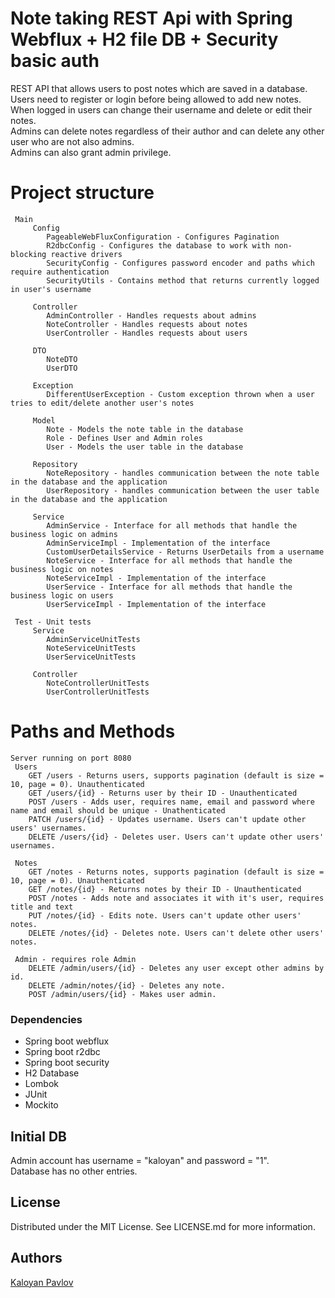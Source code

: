 # Note taking REST Api with Spring Webflux + H2 file DB + Security basic auth
REST API that allows users to post notes which are saved in a database.<br>
Users need to register or login before being allowed to add new notes.<br>
When logged in users can change their username and delete or edit their notes.<br>
Admins can delete notes regardless of their author and can delete any other user who are not also admins.<br>
Admins can also grant admin privilege.<br>
# Project structure
     Main
         Config
            PageableWebFluxConfiguration - Configures Pagination
            R2dbcConfig - Configures the database to work with non-blocking reactive drivers
            SecurityConfig - Configures password encoder and paths which require authentication
            SecurityUtils - Contains method that returns currently logged in user's username
            
         Controller
            AdminController - Handles requests about admins
            NoteController - Handles requests about notes
            UserController - Handles requests about users
            
         DTO
            NoteDTO
            UserDTO
            
         Exception
            DifferentUserException - Custom exception thrown when a user tries to edit/delete another user's notes
            
         Model
            Note - Models the note table in the database
            Role - Defines User and Admin roles
            User - Models the user table in the database
            
         Repository
            NoteRepository - handles communication between the note table in the database and the application
            UserRepository - handles communication between the user table in the database and the application
            
         Service
            AdminService - Interface for all methods that handle the business logic on admins
            AdminServiceImpl - Implementation of the interface
            CustomUserDetailsService - Returns UserDetails from a username
            NoteService - Interface for all methods that handle the business logic on notes
            NoteServiceImpl - Implementation of the interface
            UserService - Interface for all methods that handle the business logic on users
            UserServiceImpl - Implementation of the interface
            
     Test - Unit tests
         Service
            AdminServiceUnitTests
            NoteServiceUnitTests
            UserServiceUnitTests
            
         Controller
            NoteControllerUnitTests
            UserControllerUnitTests
# Paths and Methods
    Server running on port 8080
     Users
        GET /users - Returns users, supports pagination (default is size = 10, page = 0). Unauthenticated
        GET /users/{id} - Returns user by their ID - Unauthenticated
        POST /users - Adds user, requires name, email and password where name and email should be unique - Unathenticated
        PATCH /users/{id} - Updates username. Users can't update other users' usernames.
        DELETE /users/{id} - Deletes user. Users can't update other users' usernames.
    
     Notes
        GET /notes - Returns notes, supports pagination (default is size = 10, page = 0). Unauthenticated
        GET /notes/{id} - Returns notes by their ID - Unauthenticated
        POST /notes - Adds note and associates it with it's user, requires title and text
        PUT /notes/{id} - Edits note. Users can't update other users' notes.
        DELETE /notes/{id} - Deletes note. Users can't delete other users' notes.

     Admin - requires role Admin
        DELETE /admin/users/{id} - Deletes any user except other admins by id.
        DELETE /admin/notes/{id} - Deletes any note.
        POST /admin/users/{id} - Makes user admin.
### Dependencies

* Spring boot webflux
* Spring boot r2dbc
* Spring boot security
* H2 Database
* Lombok
* JUnit
* Mockito

## Initial DB
Admin account has username = "kaloyan" and password = "1".<br>
Database has no other entries.

## License
Distributed under the MIT License. See LICENSE.md for more information.

## Authors

[Kaloyan Pavlov](https://github.com/KaloyanPavlov4)
